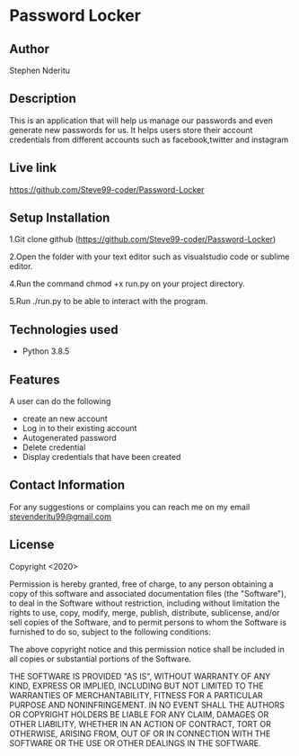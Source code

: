 # Password Locker

## Author
Stephen Nderitu

## Description   
This is an application that will help us manage our passwords and even generate new passwords for us.
It helps users store their account credentials from different accounts such as facebook,twitter and instagram

## Live link
https://github.com/Steve99-coder/Password-Locker

## Setup Installation
1.Git clone github (https://github.com/Steve99-coder/Password-Locker)

2.Open the folder with your text editor such as visualstudio code or sublime editor.

4.Run the command chmod +x run.py on your project directory.

5.Run ./run.py to be able to interact with the program.

## Technologies used

- Python 3.8.5

## Features

A user can  do the following

* create an new account
* Log in to their existing account
* Autogenerated password
* Delete credential
* Display credentials that have been created

## Contact Information
For any suggestions or complains you can reach me on my email stevenderitu99@gmail.com

## License
Copyright <2020> <Stephen Nderitu>

Permission is hereby granted, free of charge, to any person obtaining a copy of this software and associated documentation files (the "Software"), to deal in the Software without restriction, including without limitation the rights to use, copy, modify, merge, publish, distribute, sublicense, and/or sell copies of the Software, and to permit persons to whom the Software is furnished to do so, subject to the following conditions:

The above copyright notice and this permission notice shall be included in all copies or substantial portions of the Software.

THE SOFTWARE IS PROVIDED "AS IS", WITHOUT WARRANTY OF ANY KIND, EXPRESS OR IMPLIED, INCLUDING BUT NOT LIMITED TO THE WARRANTIES OF MERCHANTABILITY, FITNESS FOR A PARTICULAR PURPOSE AND NONINFRINGEMENT. IN NO EVENT SHALL THE AUTHORS OR COPYRIGHT HOLDERS BE LIABLE FOR ANY CLAIM, DAMAGES OR OTHER LIABILITY, WHETHER IN AN ACTION OF CONTRACT, TORT OR OTHERWISE, ARISING FROM, OUT OF OR IN CONNECTION WITH THE SOFTWARE OR THE USE OR OTHER DEALINGS IN THE SOFTWARE.
